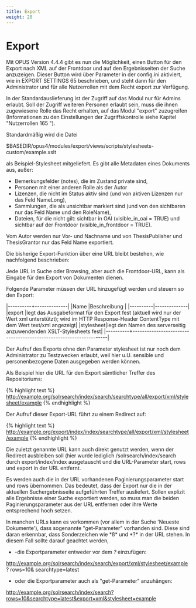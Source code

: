 ```yaml
---
title: Export
weight: 20
---
```


# Export

Mit OPUS Version 4.4.4 gibt es nun die Möglichkeit, einen Button für den Export nach XML auf der Frontdoor und auf den Ergebnisseiten der Suche anzuzeigen. Dieser Button wird über Parameter in der config.ini aktiviert, wie in EXPORT SETTINGS 65 beschrieben, und steht dann für den Administrator und für alle Nutzerrollen mit dem Recht export zur Verfügung.

<p class="note">
In der Standardauslieferung ist der Zugriff auf das Modul nur für Admins erlaubt. Soll der Zugriff weiteren Personen erlaubt sein, muss die ihnen zugewiesene Rolle das Recht erhalten, auf das Modul "export" zuzugreifen (Informationen zu den Einstellungen der Zugriffskontrolle siehe Kapitel "Nutzerrollen 165 ").
</p>

Standardmäßig wird die Datei

$BASEDIR/opus4/modules/export/views/scripts/stylesheets-custom/example.xslt

als Beispiel-Stylesheet mitgeliefert. Es gibt alle Metadaten eines Dokuments aus, außer:

* Bemerkungsfelder (notes), die im Zustand private sind,
* Personen mit einer anderen Rolle als der Autor
* Lizenzen, die nicht im Status aktiv sind (und von aktiven Lizenzen nur das Feld NameLong),
* Sammlungen, die als unsichtbar markiert sind (und von den sichtbaren nur das Feld Name und den RoleName),
* Dateien, für die nicht gilt: sichtbar in OAI (visible_in_oai = TRUE) und sichtbar auf der Frontdoor (visible_in_frontdoor = TRUE).

Vom Autor werden nur Vor- und Nachname und von ThesisPublisher und ThesisGrantor nur das Feld Name exportiert.

Die bisherige Export-Funktion über eine URL bleibt bestehen, wie nachfolgend beschrieben:

Jede URL in Suche oder Browsing, aber auch die Frontdoor-URL, kann als Eingabe für den Export von Dokumenten dienen.

Folgende Parameter müssen der URL hinzugefügt werden und steuern so den Export:

|----------+--------------|
|Name      |Beschreibung  |
|----------|--------------|
|export    |legt das Ausgabeformat für den Export fest (aktuell wird nur der Wert xml unterstützt); wird im HTTP Response-Header ContentType mit dem Wert text/xml angezeigt|
|stylesheet|legt den Namen des serverseitig anzuwendenden XSLT-Stylesheets fest|
|----------+-------------------------------------------------------------------|

<p class="note">
Der Aufruf des Exports ohne den Parameter stylesheet ist nur noch dem Administrator zu Testzwecken erlaubt, weil hier u.U. sensible und personenbezogene Daten ausgegeben werden können.
</p>

Als Beispiel hier die URL für den Export sämtlicher Treffer des Repositoriums:

{% highlight text %}
http://example.org/solrsearch/index/search/searchtype/all/export/xml/stylesheet/example
{% endhighlight %}

Der Aufruf dieser Export-URL führt zu einem Redirect auf:

{% highlight text %}
http://example.org/export/index/index/searchtype/all/export/xml/stylesheet/example
{% endhighlight %}

Die zuletzt genannte URL kann auch direkt genutzt werden, wenn der Redirect ausbleiben soll (hier wurde lediglich /solrsearch/index/search durch export/index/index ausgetauscht und die URL-Parameter start, rows und export in der URL entfernt.

<p class="note">
Es werden auch die in der URL vorhandenen Paginierungsparameter start und rows übernommen. Das bedeutet, dass der Export nur die in der aktuellen Suchergebnisseite aufgeführten Treffer ausliefert. Sollen explizit alle Ergebnisse einer Suche exportiert werden, so muss man die beiden Paginierungsparameter aus der URL entfernen oder ihre Werte entsprechend hoch setzen.
</p>

<p class="note">
In manchen URLs kann es vorkommen (vor allem in der Suche 'Neueste Dokumente'), dass sogenannte "get-Parameter" vorhanden sind. Diese sind daran erkennbar, dass Sonderzeichen wie *ß* und *?* in der URL stehen. In diesem Fall sollte darauf geachtet werden,

* -die Exportparameter entweder vor dem *?* einzufügen:

http://example.org/solrsearch/index/search/export/xml/stylesheet/example?
    rows=10&
    searchtype=latest

* oder die Exportparameter auch als "get-Parameter" anzuhängen:

http://example.org/solrsearch/index/search?rows=10&searchtype=latest&export=xml&stylesheet=example
</p>
